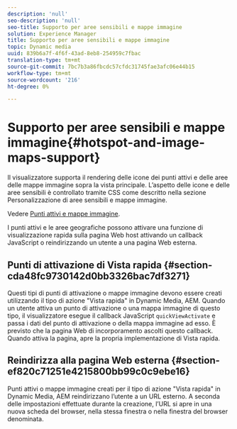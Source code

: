 ```yaml
---
description: 'null'
seo-description: 'null'
seo-title: Supporto per aree sensibili e mappe immagine
solution: Experience Manager
title: Supporto per aree sensibili e mappe immagine
topic: Dynamic media
uuid: 839b6a7f-4f6f-43ad-8eb8-254959c7fbac
translation-type: tm+mt
source-git-commit: 7bc7b3a86fbcdc57cfdc31745fae3afc06e44b15
workflow-type: tm+mt
source-wordcount: '216'
ht-degree: 0%

---
```



# Supporto per aree sensibili e mappe immagine{#hotspot-and-image-maps-support}

Il visualizzatore supporta il rendering delle icone dei punti attivi e delle aree delle mappe immagine sopra la vista principale. L’aspetto delle icone e delle aree sensibili è controllato tramite CSS come descritto nella sezione Personalizzazione di aree sensibili e mappe immagine.

Vedere [Punti attivi e mappe immagine](../../c-html5-aem-asset-viewers/c-html5-aem-carousel/c-html5-aem-carousel-customizingviewer/r-html5-aem-carousel-customize-hotspots-imagemaps.md#reference-2ac3cc414ef2467390bf53145f1d8d74).

I punti attivi e le aree geografiche possono attivare una funzione di visualizzazione rapida sulla pagina Web host attivando un callback JavaScript o reindirizzando un utente a una pagina Web esterna.

## Punti di attivazione di Vista rapida {#section-cda48fc9730142d0bb3326bac7df3271}

Questi tipi di punti di attivazione o mappe immagine devono essere creati utilizzando il tipo di azione &quot;Vista rapida&quot; in Dynamic Media, AEM. Quando un utente attiva un punto di attivazione o una mappa immagine di questo tipo, il visualizzatore esegue il callback JavaScript `quickViewActivate` e passa i dati del punto di attivazione o della mappa immagine ad esso. È previsto che la pagina Web di incorporamento ascolti questo callback. Quando attiva la pagina, apre la propria implementazione di Vista rapida.

## Reindirizza alla pagina Web esterna {#section-ef820c71251e4215800bb99c0c9ebe16}

Punti attivi o mappe immagine creati per il tipo di azione &quot;Vista rapida&quot; in Dynamic Media, AEM reindirizzano l’utente a un URL esterno. A seconda delle impostazioni effettuate durante la creazione, l’URL si apre in una nuova scheda del browser, nella stessa finestra o nella finestra del browser denominata.
